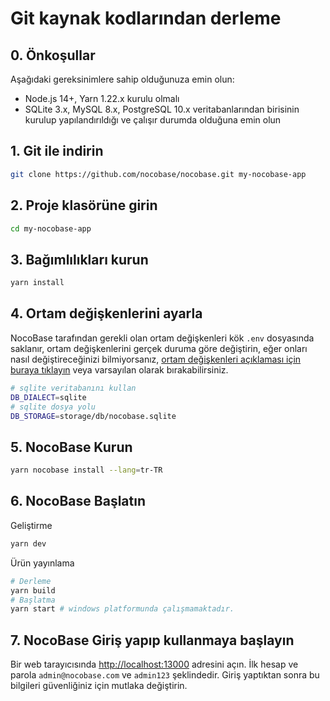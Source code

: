 # Git kaynak kodlarından derleme

## 0. Önkoşullar

Aşağıdaki gereksinimlere sahip olduğunuza emin olun:

- Node.js 14+, Yarn 1.22.x kurulu olmalı
- SQLite 3.x, MySQL 8.x, PostgreSQL 10.x veritabanlarından birisinin kurulup yapılandırıldığı ve çalışır durumda olduğuna emin olun

## 1. Git ile indirin

```bash
git clone https://github.com/nocobase/nocobase.git my-nocobase-app
```

## 2. Proje klasörüne girin

```bash
cd my-nocobase-app
```

## 3. Bağımlılıkları kurun

```bash
yarn install
```

## 4. Ortam değişkenlerini ayarla

NocoBase tarafından gerekli olan ortam değişkenleri kök `.env` dosyasında saklanır, ortam değişkenlerini gerçek duruma göre değiştirin, eğer onları nasıl değiştireceğinizi bilmiyorsanız, [ortam değişkenleri açıklaması için buraya tıklayın](/api/env) veya varsayılan olarak bırakabilirsiniz.

```bash
# sqlite veritabanını kullan
DB_DIALECT=sqlite
# sqlite dosya yolu
DB_STORAGE=storage/db/nocobase.sqlite
```

## 5. NocoBase Kurun

```bash
yarn nocobase install --lang=tr-TR
```

## 6. NocoBase Başlatın

Geliştirme

```bash
yarn dev
```

Ürün yayınlama

```bash
# Derleme
yarn build
# Başlatma
yarn start # windows platformunda çalışmamaktadır.
```

## 7. NocoBase Giriş yapıp kullanmaya başlayın

Bir web tarayıcısında [http://localhost:13000](http://localhost:13000) adresini açın. İlk hesap ve parola `admin@nocobase.com` ve `admin123` şeklindedir. Giriş yaptıktan sonra bu bilgileri güvenliğiniz için mutlaka değiştirin.
